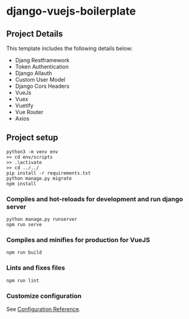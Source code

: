 # django-vuejs-boilerplate

## Project Details
This template includes the following details below:

* Djang Restframework
* Token Authentication
* Django Allauth
* Custom User Model
* Django Cors Headers
* VueJs
* Vuex
* Vuetify
* Vue Router
* Axios

## Project setup
```
python3 -m venv env
>> cd env/scripts
>> .\activate
>> cd ../../
pip install -r requirements.txt
python manage.py migrate
npm install
```

### Compiles and hot-reloads for development and run django server
```
python manage.py runserver
npm run serve
```

### Compiles and minifies for production for VueJS
```
npm run build
```

### Lints and fixes files
```
npm run lint
```

### Customize configuration
See [Configuration Reference](https://cli.vuejs.org/config/).
